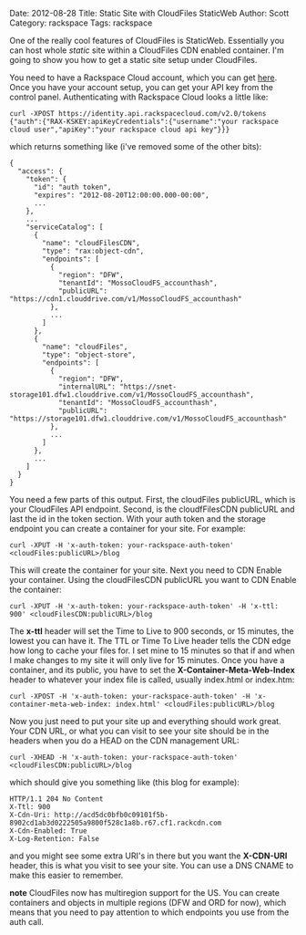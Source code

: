 Date: 2012-08-28
Title: Static Site with CloudFiles StaticWeb
Author: Scott
Category: rackspace
Tags: rackspace

One of the really cool features of CloudFiles is StaticWeb.  Essentially you can host whole _static_ site within a CloudFiles CDN enabled container.  I'm going to show you how to get a static site setup under CloudFiles.

You need to have a Rackspace Cloud account, which you can get [here](http://www.rackspace.com/cloud/).  Once you have your account setup, you can get your API key from the control panel.  Authenticating with Rackspace Cloud looks a little like:
    
    curl -XPOST https://identity.api.rackspacecloud.com/v2.0/tokens {"auth":{"RAX-KSKEY:apiKeyCredentials":{"username":"your rackspace cloud user","apiKey":"your rackspace cloud api key"}}}

which returns something like (i've removed some of the other bits):
    
    {
      "access": {
        "token": {
          "id": "auth token",
          "expires": "2012-08-20T12:00:00.000-00:00",
          ...
        },
        ...
        "serviceCatalog": [
          {
            "name": "cloudFilesCDN",
            "type": "rax:object-cdn",
            "endpoints": [
              {
                "region": "DFW",
                "tenantId": "MossoCloudFS_accounthash",
                "publicURL": "https://cdn1.clouddrive.com/v1/MossoCloudFS_accounthash"
              },
              ...
            ]
          },
          {
            "name": "cloudFiles",
            "type": "object-store",
            "endpoints": [
              {
                "region": "DFW",
                "internalURL": "https://snet-storage101.dfw1.clouddrive.com/v1/MossoCloudFS_accounthash",
                "tenantId": "MossoCloudFS_accounthash",
                "publicURL": "https://storage101.dfw1.clouddrive.com/v1/MossoCloudFS_accounthash"
              },
              ...
            ]
          },
          ...
        ]
      }
    }

You need a few parts of this output.  First, the cloudFiles publicURL, which is your CloudFiles API endpoint.  Second, is the cloudfFilesCDN publicURL and last the id in the token section.  With your auth token and the storage endpoint you can create a container for your site.  For example:

    curl -XPUT -H 'x-auth-token: your-rackspace-auth-token' <cloudFiles:publicURL>/blog

This will create the container for your site.  Next you need to CDN Enable your container.  Using the cloudFilesCDN publicURL you want to CDN Enable the container:

    curl -XPUT -H 'x-auth-token: your-rackspace-auth-token' -H 'x-ttl: 900' <cloudFilesCDN:publicURL>/blog

The **x-ttl** header will set the Time to Live to 900 seconds, or 15 minutes, the lowest you can have it.  The TTL or Time To Live header tells the CDN edge how long to cache your files for.  I set mine to 15 minutes so that if and when I make changes to my site it will only live for 15 minutes.  Once you have a container, and its public, you have to set the **X-Container-Meta-Web-Index** header to whatever your index file is called, usually index.html or index.htm:

    curl -XPOST -H 'x-auth-token: your-rackspace-auth-token' -H 'x-container-meta-web-index: index.html' <cloudFiles:publicURL>/blog

Now you just need to put your site up and everything should work great.  Your CDN URL, or what you can visit to see your site should be in the headers when you do a HEAD on the CDN management URL:

    curl -XHEAD -H 'x-auth-token: your-rackspace-auth-token' <cloudFilesCDN:publicURL>/blog

which should give you something like (this blog for example):

    HTTP/1.1 204 No Content
    X-Ttl: 900
    X-Cdn-Uri: http://acd5dc0bfb0c09101f5b-8902cd1ab3d0222505a9800f528c1a8b.r67.cf1.rackcdn.com
    X-Cdn-Enabled: True
    X-Log-Retention: False

and you might see some extra URI's in there but you want the **X-CDN-URI** header, this is what you visit to see your site.  You can use a DNS CNAME to make this easier to remember.

**note** CloudFiles now has multiregion support for the US.  You can create containers and objects in multiple regions (DFW and ORD for now), which means that you need to pay attention to which endpoints you use from the auth call.

